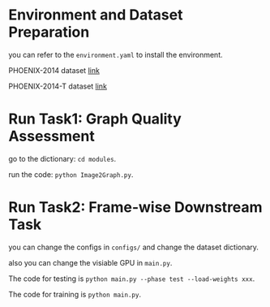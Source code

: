 # Environment and Dataset Preparation

you can refer to the `environment.yaml` to install the environment.

PHOENIX-2014 dataset [link](https://www-i6.informatik.rwth-aachen.de/~koller/RWTH-PHOENIX/)

PHOENIX-2014-T dataset [link](https://www-i6.informatik.rwth-aachen.de/~koller/RWTH-PHOENIX-2014-T/)

# Run Task1: Graph Quality Assessment

go to the dictionary: `cd modules`.

run the code: `python Image2Graph.py`.

# Run Task2: Frame-wise Downstream Task

you can change the configs in `configs/` and change the dataset dictionary.

also you can change the visiable GPU in `main.py`.

The code for testing is `python main.py --phase test --load-weights xxx`.

The code for training is `python main.py`.